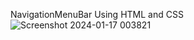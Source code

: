NavigationMenuBar Using HTML and CSS
![Screenshot 2024-01-17 003821](https://github.com/adityasinghz/NavigationBar/assets/69703250/7d4ced5d-e2d3-4833-9a83-a0c8b7127ba7)
